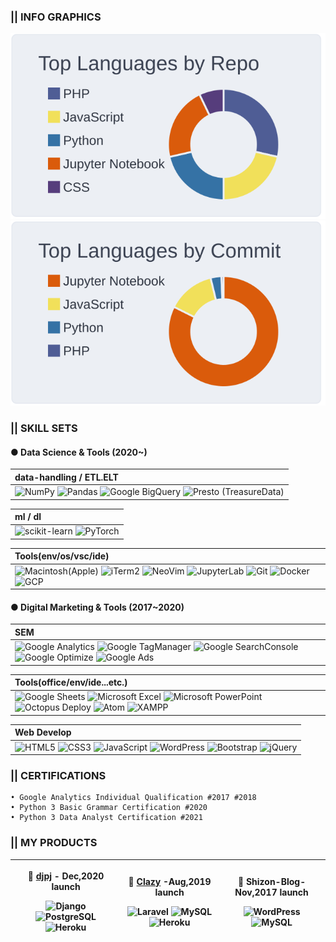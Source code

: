 <!-- 👞 VISIT -->
<!-- <img src='https://profile-counter.glitch.me/Githiru/count.svg' alt='Visitor Count' width=20%> -->




<!-- 📊 INFO GRAPHIC -->
<!--------------------------------------------------
■ GitHub Profile Summary Cards
  Cf. https://github.com/vn7n24fzkq/github-profile-summary-cards

![.tk's graph](https://raw.githubusercontent.com/GitHiru/GitHiru/main/profile-summary-card-output/nord_bright/0-profile-details.svg)
![top_lang_repo](https://raw.githubusercontent.com/GitHiru/GitHiru/main/profile-summary-card-output/nord_bright/1-repos-per-language.svg)
![top_lang_commit](https://raw.githubusercontent.com/GitHiru/GitHiru/main/profile-summary-card-output/nord_bright/2-most-commit-language.svg)
----------------------------------------------------
■ GitHub Readme Stats
  Cf.https://github.com/anuraghazra/github-readme-stats

![.tk's github stats](https://github-readme-stats.vercel.app/api?username=GitHiru&show_icons=true&theme=solarized-dark&hide=issues,contribs)
![Top Langs](https://github-readme-stats.vercel.app/api/top-langs/?username=GitHiru&layout=compact&theme=solarized-dark&hide=html,css)
![.tk's wakatime stats](https://github-readme-stats.vercel.app/api/wakatime?username=GitHiru&layout=compact&theme=solarized-dark)
![Repo Card](https://github-readme-stats.vercel.app/api/pin/?username=anuraghazra&repo=github-readme-stats&theme=solarized-dark)
![Repo Card](https://github-readme-stats.vercel.app/api/pin/?username=anuraghazra&repo=github-readme-stats&theme=solarized-dark)
----------------------------------------------------
■ 
  Cf. https://qiita.com/ryo-ma/items/c6298020098cb631f46e

![.tk's trophy](https://github-profile-trophy.vercel.app/?username=GitHiru&theme=dark)
------------------------------------------------ -->
### || INFO GRAPHICS
![top_lang_repo](https://raw.githubusercontent.com/GitHiru/GitHiru/main/profile-summary-card-output/nord_bright/1-repos-per-language.svg)
![top_lang_commit](https://raw.githubusercontent.com/GitHiru/GitHiru/main/profile-summary-card-output/nord_bright/2-most-commit-language.svg)





<!-- 📛 BADGE -->
<!-- Cf.----------------------------------------------
  https://shields.io/
  https://simpleicons.org/
  https://www.seil.jp/doc/index.html#tool/url-encode.html
-- How to wright -------------------------------------

  ![{name}](https://img.shields.io/badge/-{name}-{color}.svg
            ?logo={name}
            &style=flat
            &color={background-color}
            &logoColor={color})

----- e.g. ------------------------------------------
> ![Twiiter](https://img.shields.io/badge/-Twitter-1DA1F2.svg?logo=twitter&style=flat&color=383c3c&logoColor=1DA1F2)
> ![Kaggle](https://img.shields.io/badge/-Kaggle-20BEFF.svg?logo=kaggle&style=flat&color=383c3c&logoColor=)
> ![GitHub](https://img.shields.io/badge/-GitHub-181717.svg?logo=github&style=flat&color=383c3c&logoColor=)
> ![Skype](https://img.shields.io/badge/-Skype-00AFF0.svg?logo=skype&style=flat&color=383c3c&logoColor=00AFF0)
> ![slack](https://img.shields.io/badge/-Slack-4A154B.svg?logo=slack&style=flat&color=383c3c&logoColor=4A154B)
> ![Discord](https://img.shields.io/badge/-Discord-7289DA.svg?logo=discord&style=flat&color=383c3c&logoColor=7289DA)
> ![trello](https://img.shields.io/badge/-Trello-0079BF.svg?logo=trello&style=flat&color=383c3c&logoColor=0079BF)
> ![Zoom](https://img.shields.io/badge/-Zoom-2D8CFF.svg?logo=zoom&style=flat&color=383c3c&logoColor=2D8CFF)
> ![Dark Reader](https://img.shields.io/badge/-Dark%20Reader-141E24.svg?logo=dark-reader&style=flat&color=383c3c&logoColor=141E24)
> ![McDonald's](https://img.shields.io/badge/-McDonald's-FBC817.svg?logo=mcdonald's&style=flat&color=383c3c&logoColor=)
> ![PUBGm](https://img.shields.io/badge/-PUBGm-F2A900.svg?logo=playerunknownsbattlegrounds&style=flat&color=383c3c&logoColor=F2A900)
------------------------------------------------ -->

### || SKILL SETS
#### ● Data Science & Tools (2020~)

|data-handling / ETL.ELT|
|:-|
|![NumPy](https://img.shields.io/badge/-NumPy-013243.svg?logo=numpy&style=flat&color=eee&logoColor=013243) ![Pandas](https://img.shields.io/badge/-Pandas-150458.svg?logo=pandas&style=flat&color=eee&logoColor=150458) ![Google BigQuery](https://img.shields.io/badge/-Google%20BigQuery-EEE.svg?logo=google-cloud&style=flat&color=eee&logoColor=) ![Presto (TreasureData)](https://img.shields.io/badge/-Presto%20%28TresureData%29-5890FF.svg?logo=presto&style=flat&color=eee&logoColor=150458)|

|ml / dl |
|:-|
|![scikit-learn](https://img.shields.io/badge/-scikitlearn-F7931E.svg?logo=scikit-learn&style=flat&color=eee&logoColor=) ![PyTorch](https://img.shields.io/badge/-PyTorch-D00000.svg?logo=pytorch&style=flat&color=eee&logoColor=EE4C2C)|

|Tools(env/os/vsc/ide) |
|:-|
|![Macintosh(Apple)](https://img.shields.io/badge/-Macintosh%28Apple%29-000000.svg?logo=apple&style=flat&color=eee&logoColor=) ![iTerm2](https://img.shields.io/badge/-iTerm2-000000.svg?logo=iterm2&style=flat&color=eee&logoColor=000000) ![NeoVim](https://img.shields.io/badge/-NeoVim-019733.svg?logo=vim&style=flat&color=eee&logoColor=019733) ![JupyterLab](https://img.shields.io/badge/-JupyterLab-F37626.svg?logo=jupyter&style=flat&color=eee&logoColor=F37626) ![Git](https://img.shields.io/badge/-Git-F05032.svg?logo=git&style=flat&color=eee&logoColor=) ![Docker](https://img.shields.io/badge/-Docker-EEE.svg?logo=docker&style=flat&color=eee&logoColor=) ![GCP](https://img.shields.io/badge/-GCP-EEE.svg?logo=google-cloud&style=flat&color=eee&logoColor=)

<!--[ stock ]-------------------------------------------------------------
> ![Python](https://img.shields.io/badge/-Python-3776AB.svg?logo=python&style=flat&color=eee&logoColor=3776AB)
> ![Plotly](https://img.shields.io/badge/-Plotly-3F4F75.svg?logo=tableau&style=flat&color=eee&logoColor=)
> ![Tableau](https://img.shields.io/badge/-Tableau-E97627.svg?logo=tableau&style=flat&color=eee&logoColor=)
> ![Ubuntu](https://img.shields.io/badge/-Ubuntu-6F52B5.svg?logo=ubuntu&style=flat&color=eee&logoColor=)
> ![Anaconda](https://img.shields.io/badge/-Anaconda-44A833.svg?logo=anaconda&style=flat&color=383c3c&logoColor=)
> ![OpenCV](https://img.shields.io/badge/-OpenCV-5C3EE8.svg?logo=opencv&style=flat&color=383c3c&logoColor=5C3EE8)
> ![Streamlit](https://img.shields.io/badge/-Streamlit-FF4B4B.svg?logo=streamlit&style=flat&color=383c3c&logoColor=)
> ![AWS](https://img.shields.io/badge/-Amazon%20AWS-232F3E.svg?logo=amazon-aws&style=flat&color=383c3c&logoColor=)
> ![Raspberry Pi](https://img.shields.io/badge/-Raspberry%20Pi-C51A4A.svg?logo=raspberry-pi&style=flat&logoColor=)
 --------------------------------------------------------------------- -->


#### ● Digital Marketing & Tools (2017~2020)

|SEM|
|:-|
|![Google Analytics](https://img.shields.io/badge/-Google%20Analytics-E37400.svg?logo=google-analytics&style=flat&color=eee&logoColor=) ![Google TagManager](https://img.shields.io/badge/-Google%20TagManager-4285F4.svg?logo=google-tag-manager&style=flat&color=eee&logoColor=4285F4) ![Google SearchConsole](https://img.shields.io/badge/-Google%20SearchConsole-458CF5.svg?logo=google-search-console&style=flat&color=eee&logoColor=458CF5) ![Google Optimize](https://img.shields.io/badge/-Google%20Optimize-B366F6.svg?logo=google-optimize&style=flat&color=eee&logoColor=B366F6) ![Google Ads](https://img.shields.io/badge/-Google%20Ads-4285F4.svg?logo=google-ads&style=flat&color=eee&logoColor=4285F4)| 

|Tools(office/env/ide...etc.)|
|:-|
|![Google Sheets](https://img.shields.io/badge/-Google%20Sheets-E37400.svg?logo=google-sheets&style=flat&color=eee&logoColor=) ![Microsoft Excel](https://img.shields.io/badge/-Microsoft%20Excel-217346.svg?logo=microsoft-excel&style=flat&color=eee&logoColor=217346) ![Microsoft PowerPoint](https://img.shields.io/badge/-Microsoft%20PowerPoint-B7472A.svg?logo=microsoft-powerpoint&style=flat&color=eee&logoColor=B7472A) ![Octopus Deploy](https://img.shields.io/badge/-Octopus-2F93E0.svg?logo=octopus-deploy&style=flat&color=eee&logoColor=2F93E0) ![Atom](https://img.shields.io/badge/-Atom-66595C.svg?logo=atom&style=flat&color=eee&logoColor=66595C) ![XAMPP](https://img.shields.io/badge/-XAMPP-FB7A24.svg?logo=xampp&style=flat&color=eee&logoColor=)|

|Web Develop|
|:-|
|![HTML5](https://img.shields.io/badge/-HTML5-E34F26.svg?logo=html5&style=flat&color=eee&logoColor=) ![CSS3](https://img.shields.io/badge/-CSS3-1572B6.svg?logo=css3&style=flat&color=eee&logoColor=1572B6) ![JavaScript](https://img.shields.io/badge/JavaScript-FFD700.svg?logo=javascript&style=flat&color=eee&logoColor=FFD700) ![WordPress](https://img.shields.io/badge/-WordPress-21759B.svg?logo=wordpress&style=flat&color=eee&logoColor=21759B) ![Bootstrap](https://img.shields.io/badge/-Bootstrap-563D7C.svg?logo=bootstrap&style=flat&color=eee&logoColor=563D7C) ![jQuery](https://img.shields.io/badge/-jQuery-0769AD.svg?logo=jquery&style=flat&color=eee&logoColor=0769AD)|

<!--[ stock ]-------------------------------------------------------------
> ![PHP](https://img.shields.io/badge/PHP-777BB4.svg?logo=php&style=flat&color=383c3c&logoColor=)
> ![Salseforce](https://img.shields.io/badge/-Salesforce-00A1E0.svg?logo=salesforce&style=flat&color=eeeeee&logoColor=00A1E0)
> ![Google AdSense](https://img.shields.io/badge/-Google%20AdSense-4285F4.svg?logo=google-adsense&style=flat&color=eee&logoColor=4285F4)
> ![Google Chrome](https://img.shields.io/badge/-Googletchrome-4285F4.svg?logo=google-chrome&style=flat&color=383c3c&logoColor=)
> ![Ansible](https://img.shields.io/badge/-Ansible-EE0000.svg?logo=ansible&style=flat&color=383c3c&logoColor=)
> ![Nginx](https://img.shields.io/badge/-Nginx-bfcfcf.svg?logo=nginx&style=flat&color=383c3c&logoColor=)
> ![Apache](https://img.shields.io/badge/-Apache-D22128.svg?logo=apache&style=flat&color=383c3c&logoColor=)
 --------------------------------------------------------------------- -->


### || CERTIFICATIONS
```
• Google Analytics Individual Qualification #2017 #2018
• Python 3 Basic Grammar Certification #2020
• Python 3 Data Analyst Certification #2021
```


### || MY PRODUCTS 

| <p>💽 [djpj](https://djpj.herokuapp.com) - Dec,2020 launch </p> ![Django](https://img.shields.io/badge/-Django-092E20.svg?logo=django&style=flat&color=eee&logoColor=092E20) ![PostgreSQL](https://img.shields.io/badge/PostgreSQL-4169E1.svg?logo=postgresql&style=flat&color=eee&logoColor=) ![Heroku](https://img.shields.io/badge/-Heroku-430098.svg?logo=Heroku&style=flat&color=eee&logoColor=430098)| <p>🦥 [Clazy](https://clazy.herokuapp.com) -Aug,2019 launch</p>![Laravel](https://img.shields.io/badge/-Laravel-FF2D20.svg?logo=laravel&style=flat&color=eee&logoColor=) ![MySQL](https://img.shields.io/badge/-MySQL-4479A1.svg?logo=mysql&style=flat&color=eee&logoColor=) ![Heroku](https://img.shields.io/badge/-Heroku-430098.svg?logo=Heroku&style=flat&color=eee&logoColor=430098)| <p>🎩 Shizon-Blog- Nov,2017 launch</p> ![WordPress](https://img.shields.io/badge/-WordPress-21759B.svg?logo=wordpress&style=flat&color=eeeeee&logoColor=21759B) ![MySQL](https://img.shields.io/badge/-MySQL-4479A1.svg?logo=mysql&style=flat&color=eee&logoColor=) |
|-|-|-|

<!-- https://introduction361.herokuapp.com/ -->
